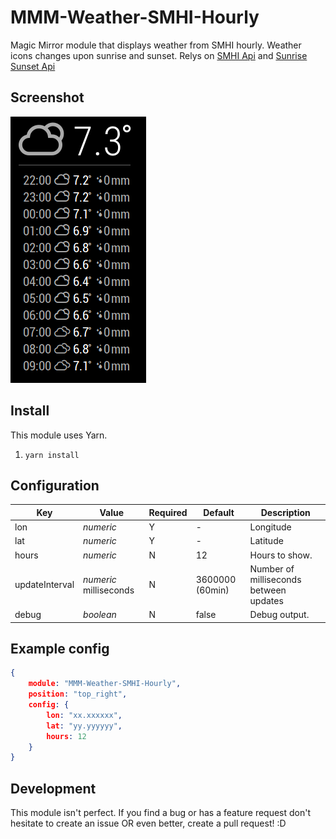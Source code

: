 # MMM-Weather-SMHI-Hourly
Magic Mirror module that displays weather from SMHI hourly. Weather icons changes upon sunrise and sunset.
Relys on [SMHI Api](https://opendata.smhi.se/apidocs/metfcst/index.html) and [Sunrise Sunset Api](https://sunrise-sunset.org/api)

## Screenshot
![Screenshot](screenshot.png)

## Install
This module uses Yarn.
1. `yarn install`

## Configuration

| Key | Value | Required | Default | Description | 
|-----|-------|---------|---------|---------|
|lon|_numeric_| Y| -| Longitude |
|lat|_numeric_| Y|-| Latitude |
|hours|_numeric_| N| 12| Hours to show. |
|updateInterval | _numeric_ milliseconds |N| 3600000 (60min)| Number of milliseconds between updates |
|debug|_boolean_| N| false| Debug output. |

## Example config

``` json
{
    module: "MMM-Weather-SMHI-Hourly",
    position: "top_right",
    config: {
        lon: "xx.xxxxxx",
        lat: "yy.yyyyyy",
        hours: 12
    }
}
```
## Development
This module isn't perfect. If you find a bug or has a feature request don't hesitate to create an issue OR even better, create a pull request! :D
